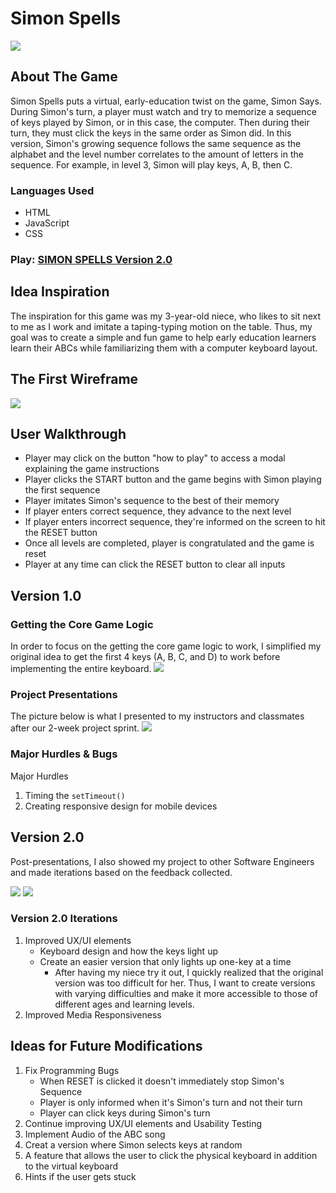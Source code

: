 # Simon Spells
<img src="img/SimonSpells_version2_gameboard.png">

## About The Game
Simon Spells puts a virtual, early-education twist on the game, Simon Says. During Simon's turn, a player must watch and try to memorize a sequence of keys played by Simon, or in this case, the computer. Then during their turn, they must click the keys in the same order as Simon did. In this version, Simon's growing sequence follows the same sequence as the alphabet and the level number correlates to the amount of letters in the sequence. For example, in level 3, Simon will play keys, A, B, then C. 

### Languages Used
- HTML
- JavaScript
- CSS

### Play: [SIMON SPELLS Version 2.0](https://kaciekomoto.github.io/Simon-Spells/)

## Idea Inspiration
The inspiration for this game was my 3-year-old niece, who likes to sit next to me as I work and imitate a taping-typing motion on the table. Thus, my goal was to create a simple and fun game to help early education learners learn their ABCs while familiarizing them with a computer keyboard layout.


## The First Wireframe
<img src="img/kacieKomoto_simonSpells_wireframe_project1.png">

## User Walkthrough
- Player may click on the button "how to play" to access a modal explaining the game instructions
- Player clicks the START button and the game begins with Simon playing the first sequence
- Player imitates Simon's sequence to the best of their memory
- If player enters correct sequence, they advance to the next level
- If player enters incorrect sequence, they're informed on the screen to hit the RESET button
- Once all levels are completed, player is congratulated and the game is reset
- Player at any time can click the RESET button to clear all inputs

## Version 1.0
### Getting the Core Game Logic
In order to focus on the getting the core game logic to work, I simplified my original idea to get the first 4 keys (A, B, C, and D) to work before implementing the entire keyboard. 
<img src="img/4keys_simonSpells_wireframe_project1.png">

### Project Presentations
The picture below is what I presented to my instructors and classmates after our 2-week project sprint.
<img src="img/Simon-spells-game-051421.png">

### Major Hurdles & Bugs
Major Hurdles
1. Timing the ```setTimeout()```
2. Creating responsive design for mobile devices


## Version 2.0
Post-presentations, I also showed my project to other Software Engineers and made iterations based on the feedback collected. 

<img src="img/SimonSpells_version2_home.png">
<img src="img/SimonSpells_version2_gameboard.png">

### Version 2.0 Iterations
1. Improved UX/UI elements
    - Keyboard design and how the keys light up
    - Create an easier version that only lights up one-key at a time 
        - After having my niece try it out, I quickly realized that the original version was too difficult for her. Thus, I want to create versions with varying difficulties and make it more accessible to those of different ages and learning levels.
2. Improved Media Responsiveness


## Ideas for Future Modifications
1. Fix Programming Bugs
    - When RESET is clicked it doesn't immediately stop Simon's Sequence
    - Player is only informed when it's Simon's turn and not their turn
    - Player can click keys during Simon's turn
2. Continue improving UX/UI elements and Usability Testing
3. Implement Audio of the ABC song
4. Creat a version where Simon selects keys at random
5. A feature that allows the user to click the physical keyboard in addition to the virtual keyboard
6. Hints if the user gets stuck
